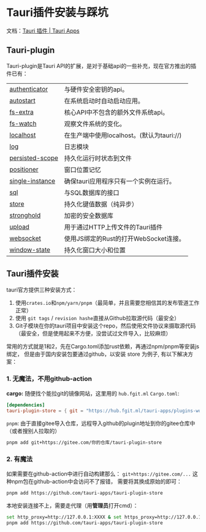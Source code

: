 # Tauri插件安装与踩坑

文档：[Tauri 插件 | Tauri Apps](https://tauri.app/zh-cn/v1/guides/features/plugin)

## Tauri-plugin

Tauri-plugin是Tauri API的扩展，是对于基础api的一些补充，现在官方推出的插件已有：

|                                                              |                                           |
| ------------------------------------------------------------ | ----------------------------------------- |
| [authenticator](https://github.com/tauri-apps/plugins-workspace/tree/dev/plugins/authenticator) | 与硬件安全密钥的api。                     |
| [autostart](https://github.com/tauri-apps/plugins-workspace/tree/dev/plugins/autostart) | 在系统启动时自动启动应用。                |
| [fs-extra](https://github.com/tauri-apps/plugins-workspace/tree/dev/plugins/fs-extra) | 核心API中不包含的额外文件系统api。        |
| [fs-watch](https://github.com/tauri-apps/plugins-workspace/tree/dev/plugins/fs-watch) | 观察文件系统的变化。                      |
| [localhost](https://github.com/tauri-apps/plugins-workspace/tree/dev/plugins/localhost) | 在生产端中使用localhost。(默认为tauri://) |
| [log](https://github.com/tauri-apps/plugins-workspace/tree/dev/plugins/log) | 日志模块                                  |
| [persisted-scope](https://github.com/tauri-apps/plugins-workspace/tree/dev/plugins/persisted-scope) | 持久化运行时状态到文件                    |
| [positioner](https://github.com/tauri-apps/plugins-workspace/tree/dev/plugins/positioner) | 窗口位置记忆                              |
| [single-instance](https://github.com/tauri-apps/plugins-workspace/tree/dev/plugins/single-instance) | 确保tauri应用程序只有一个实例在运行。     |
| [sql](https://github.com/tauri-apps/plugins-workspace/tree/dev/plugins/sql) | 与SQL数据库的接口                         |
| [store](https://github.com/tauri-apps/plugins-workspace/tree/dev/plugins/store) | 持久化键值数据（纯异步）                  |
| [stronghold](https://github.com/tauri-apps/plugins-workspace/tree/dev/plugins/stronghold) | 加密的安全数据库                          |
| [upload](https://github.com/tauri-apps/plugins-workspace/tree/dev/plugins/upload) | 用于通过HTTP上传文件的Tauri插件           |
| [websocket](https://github.com/tauri-apps/plugins-workspace/tree/dev/plugins/websocket) | 使用JS绑定的Rust的打开WebSocket连接。     |
| [window-state](https://github.com/tauri-apps/plugins-workspace/tree/dev/plugins/window-state) | 持久化窗口大小和位置                      |

## Tauri插件安装

tauri官方提供三种安装方式：

1. 使用`crates.io`和`npm/yarn/pnpm`（最简单，并且需要您相信其的发布管道工作正常）
2. 使用 `git tags` / `revision hashe`直接从Github拉取源代码（最安全）
3. Git子模块在你的tauri项目中安装这个repo，然后使用文件协议来摄取源代码（最安全，但是使用起来不方便，没尝试过文件导入，比较麻烦）

常用的方式就是1和2，先在Cargo.toml添加rust依赖，再通过npm/pnpm等安装js绑定， 但是由于国内安装包要通过github，以安装 store 为例子, 有以下解决方案：

### 1. 无魔法，不用github-action

**cargo:**
随便找个能拉git的镜像网站，这里用的 `hub.fgit.ml`
`Cargo.toml`:

```toml
[dependencies]
tauri-plugin-store = { git = "https://hub.fgit.ml/tauri-apps/plugins-workspace", branch = "dev" }
```

`pnpm`:
由于直接gitee导入仓库，远程导入github的plugin地址到你的gitee仓库中（或者搜别人拉取的）

```bash
pnpm add git+https://gitee.com/你的仓库/tauri-plugin-store
```

### 2. 有魔法

如果需要在github-action中进行自动构建那么：
`git+https://gitee.com/...` 这种npm包在github-action中会访问不了报错，
需要将其换成原始的即可：

```bash
pnpm add https://github.com/tauri-apps/tauri-plugin-store
```

本地安装连接不上，需要走代理（用**管理员**打开cmd）：

```bash
set http_proxy=http://127.0.0.1:XXXX & set https_proxy=http://127.0.0.1:XXXX
pnpm add https://github.com/tauri-apps/tauri-plugin-store
```
